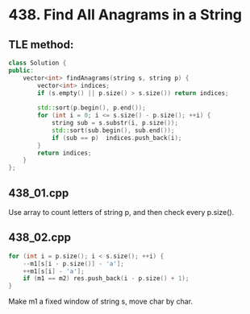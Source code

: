 # 438. Find All Anagrams in a String

## TLE method:
```cpp
class Solution {
public:
    vector<int> findAnagrams(string s, string p) {
        vector<int> indices;
        if (s.empty() || p.size() > s.size()) return indices;
        
        std::sort(p.begin(), p.end());
        for (int i = 0; i <= s.size() - p.size(); ++i) {
            string sub = s.substr(i, p.size());
            std::sort(sub.begin(), sub.end());
            if (sub == p)  indices.push_back(i);
        }
        return indices;
    }
};
```

## 438_01.cpp
Use array to count letters of string p, and then check every p.size().


## 438_02.cpp
```cpp
for (int i = p.size(); i < s.size(); ++i) {
    --m1[s[i - p.size()] - 'a'];
    ++m1[s[i] - 'a'];
    if (m1 == m2) res.push_back(i - p.size() + 1);
}
```
Make m1 a fixed window of string s, move char by char.

